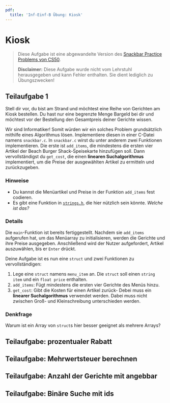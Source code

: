 ```yaml
---
pdf:
  title: 'Inf-Einf-B Übung: Kiosk'
---
```


# Kiosk

> Diese Aufgabe ist eine abgewandelte Version des [Snackbar Practice Problems von CS50](https://cs50.harvard.edu/x/2024/practice/snackbar/).
>
> **Disclaimer:** Diese Aufgabe wurde nicht vom Lehrstuhl herausgegeben und kann Fehler enthalten. Sie dient lediglich zu Übungszwecken!

## Teilaufgabe 1

Stell dir vor, du bist am Strand und möchtest eine Reihe von Gerichten am Kiosk bestellen. Du hast nur eine
begrenzte Menge Bargeld bei dir und möchtest vor der Bestellung den Gesamtpreis deiner Gerichte wissen.

Wir sind Informatiker! Somit würden wir ein solches Problem grundsätzlich mithilfe eines Algorithmus lösen. Implementiere diesen in einer C-Datei namens `snackbar.c`. In `snackbar.c` wirst du unter anderem zwei Funktionen implementieren. Die erste ist `add_items`, die mindestens die ersten vier Artikel der Beach Burger Shack-Speisekarte hinzufügen soll. Dann vervollständigst du `get_cost`, die einen **linearen Suchalgorithmus** implementiert, um die Preise der ausgewählten Artikel zu ermitteln und zurückzugeben.

### Hinweise

- Du kannst die Menüartikel und Preise in der Funktion `add_items` fest codieren.
- Es gibt eine Funktion in [`strings.h`](https://manual.cs50.io/#strings.h), die hier nützlich sein könnte. _Welche ist das?_

### Details

Die `main`-Funktion ist bereits fertiggestellt. Nachdem sie `add_items` aufgerufen hat, um das Menüarray zu initialisieren, werden die Gerichte und ihre Preise ausgegeben. Anschließend wird der Nutzer aufgefordert, Artikel auszuwählen, bis er `Enter` drückt.

Deine Aufgabe ist es nun eine `struct` und zwei Funktionen zu vervollständigen:

1. Lege eine `struct` namens `menu_item` an. Die `struct` soll einen `string item` und ein `float price` enthalten.
2. `add_items`: Fügt mindestens die ersten vier Gerichte des Menüs hinzu.
3. `get_cost`: Gibt die Kosten für einen Artikel zurück- Debei muss ein **linearer Suchalgorithmus** verwendet werden. Dabei muss nicht zwischen Groß- und Kleinschreibung unterschieden werden.

### Denkfrage

Warum ist ein Array von `struct`s hier besser geeignet als mehrere Arrays?

## Teilaufgabe: prozentualer Rabatt

## Teilaufgabe: Mehrwertsteuer berechnen

## Teilaufgabe: Anzahl der Gerichte mit angebbar

## Teilaufgabe: Binäre Suche mit ids
